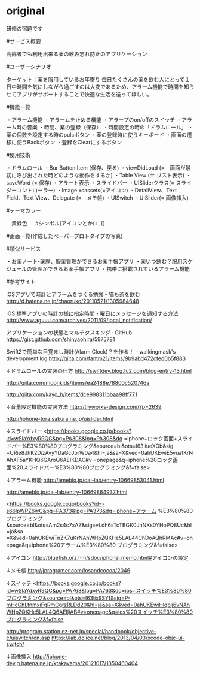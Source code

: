 # original
研修の宿題です

#サービス概要

高齢者でも利用出来る薬の飲み忘れ防止のアプリケーション

#ユーザーシナリオ

ターゲット：薬を服用しているお年寄り
毎日たくさんの薬を飲む人にとって１日中時間を気にしながら過ごすのは大変であるため、アラーム機能で時間を知らせてアプリがサポートすることで快適な生活を送ってほしい。

#機能一覧

・アラーム機能
・アラームを止める機能
・アラープのon/offのスイッチ
・アラーム時の音楽
・時間、薬の登録（保存）
・時間設定の時の「ドラムロール」
・薬の個数を設定する時のpulsボタン
・薬の登録時に使うキーボード
・画面の遷移に使うBackボタン
・登録をClearにするボタン


#使用技術

・ドラムロール
・Bur Button Item (保存、戻る)
・viewDidLoad (=　画面が最初に呼び出された時どのような動作をするか)
・Table View (＝ リスト表示)
・saveWord (= 保存)
・アラート表示
・スライドバー
・UISliderクラス(= スライダーコントローラー)
・Image.xcassets(=アイコン)
・DetailView、Text Field、Text View、Delegate (=　メモ帳)
・UISwitch
・UISlider(= 画像挿入)

#テーマカラー　

　黄緑色
　
#シンボル(アイコンとかロゴ)

#画面一覧(作成したペーパープロトタイプの写真)

#類似サービス

・お薬ノート-薬歴、服薬管理ができるお薬手帳アプリ
・薬いつ飲む？服用スケジュールの管理ができるお薬手帳アプリ
・携帯に搭載されているアラーム機能

#参考サイト

iOSアプリで時計とアラームをつくる勉強 - 猫も茶を飲む
<http://d.hatena.ne.jp/chaoruko/20110521/1305984648>

iOS 標準アプリの時計の様に指定時間・曜日にメッセージを通知する方法 
<http://www.aguuu.com/archives/2011/09/local_notification/>

アプリケーションの状態とマルチタスキング · GitHub
<https://gist.github.com/shinyaohira/5975781>

Swift2で簡単な目覚まし時計(Alarm Clock)？を作る！ - walkingmask's development log
<http://qiita.com/fantm21/items/9b9abd472cfed0b5f883>

↓ドラムロールの実装の仕方
<http://swiftdev.blog.fc2.com/blog-entry-13.html>

<http://qiita.com/moonkids/items/ea2488e78800c520746a>

<http://qiita.com/kayo_h/items/dce998311bbaa98ff771>


↓音量設定機能の実装方法
<http://tryworks-design.com/?p=2639>

<http://iphone-tora.sakura.ne.jp/uislider.html>


↓スライドバー
<https://books.google.co.jp/books?id=wSIaYdxyR9QC&pg=PA308&lpg=PA308&dq
=iphone+ロック画面+スライドバー%E3%80%80プログラミング&source=bl&ots=l63liueXQb&sig
=URie8JhK2DizAvyYDaGcJbrW0a4&hl=ja&sa=X&ved=0ahUKEwiE5vuatKrNAhXF5aYKHQ6GAroQ6AEIKDAC#v
=onepage&q=iphone%20ロック画面%20スライドバー%E3%80%80プログラミング&f=false>

↓アラーム機能
<http://ameblo.jp/dai-lab/entry-10669853041.html>

<http://ameblo.jp/dai-lab/entry-10669864937.html>


<https://books.google.co.jp/books?id=-s66lpWPZ6wC&pg=PA373&lpg=PA373&dq=iphone+アラーム
%E3%80%80プログラミング&source=bl&ots=Am2s4c7xAZ&sig=vLdh6sTcTBGK0JhNXs0YHoPQ8Uc&hl=ja&sa
=X&ved=0ahUKEwiTnZK7uKrNAhWHpZQKHe5LAL44ChDoAQhRMAc#v=onepage&q=iphone%20アラーム%E3%80%80
プログラミング&f=false>


↓アイコン
<http://bluefish.orz.hm/sdoc/iphone_memo.html#>アイコンの設定

↓メモ帳
<http://jprogramer.com/iosandcocoa/2046>

↓スイッチ
<https://books.google.co.jp/books?id=wSIaYdxyR9QC&pg=PA763&lpg=PA763&dq=ios+スイッチ%E3%80%80プログラミング&source=bl&ots=l63lix9SYf&sig=P-mHcGhLtnmxiFgRmCgrzRLDd20&hl=ja&sa=X&ved=0ahUKEwiHlqblj6vNAhWHpZQKHe5LAL4Q6AEIIjAB#v=onepage&q=ios%20スイッチ%E3%80%80プログラミング&f=false

<http://program.station.ez-net.jp/special/handbook/objective-c/uiswitch/on.asp>
<https://lab.dolice.net/blog/2013/04/03/xcode-objc-ui-switch/>


↓画像挿入
<http://iphone-dev.g.hatena.ne.jp/ktakayama/20121017/1350460404>







